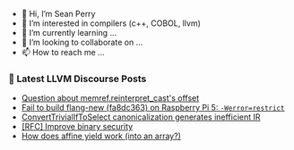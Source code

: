 - 👋 Hi, I’m Sean Perry
- 👀 I’m interested in compilers (c++, COBOL, llvm)
- 🌱 I’m currently learning ...
- 💞️ I’m looking to collaborate on ...
- 📫 How to reach me ...

<!---
s66perry/s66perry is a ✨ special ✨ repository because its `README.md` (this file) appears on your GitHub profile.
You can click the Preview link to take a look at your changes.
--->
### 📕 Latest LLVM Discourse Posts

<!-- DISCOURSE-LLVM:START -->
- [Question about memref.reinterpret_cast&#39;s offset](https://discourse.llvm.org/t/question-about-memref-reinterpret-casts-offset/76082#post_8)
- [Fail to build flang-new &lpar;fa8dc363&rpar; on Raspberry Pi 5: `-Werror=restrict`](https://discourse.llvm.org/t/fail-to-build-flang-new-fa8dc363-on-raspberry-pi-5-werror-restrict/78166#post_3)
- [ConvertTrivialIfToSelect canonicalization generates inefficient IR](https://discourse.llvm.org/t/converttrivialiftoselect-canonicalization-generates-inefficient-ir/78234#post_4)
- [[RFC] Improve binary security](https://discourse.llvm.org/t/rfc-improve-binary-security/78121?page=2#post_33)
- [How does affine yield work &lpar;into an array?&rpar;](https://discourse.llvm.org/t/how-does-affine-yield-work-into-an-array/78215#post_3)
<!-- DISCOURSE-LLVM:END -->
